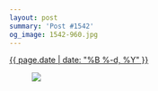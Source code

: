 ```yaml
---
layout: post
summary: 'Post #1542'
og_image: 1542-960.jpg
---
```


<div class="post">
 <time>
  <a href="/1542">
   {{ page.date | date: "%B %-d, %Y" }}
  </a>
 </time>
 <a href="/1542">
  <figure data-taken="12/4/2021">
   <img sizes="(min-width: 700px) 50vw, calc(100vw - 2rem)" src="{{ site.assets_url }}/1542-480.jpg" srcset="{{ site.assets_url }}/1542-240.jpg 240w, {{ site.assets_url }}/1542-480.jpg 480w, {{ site.assets_url }}/1542-720.jpg 720w, {{ site.assets_url }}/1542-960.jpg 960w"/>
  </figure>
 </a>
</div>
